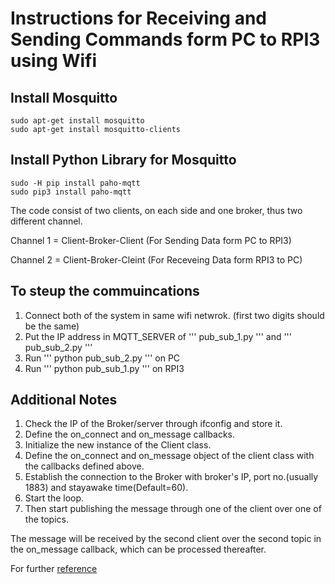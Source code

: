 # Instructions for Receiving and Sending Commands form PC to RPI3 using Wifi

## Install Mosquitto
    sudo apt-get install mosquitto
    sudo apt-get install mosquitto-clients
    
    
## Install Python Library for Mosquitto
    sudo -H pip install paho-mqtt
    sudo pip3 install paho-mqtt

The code consist of two clients, on each side and one broker, thus two different channel.


Channel 1 = Client-Broker-Client (For Sending Data form PC to RPI3)

Channel 2 = Client-Broker-Cleint (For Receveing Data form RPI3 to PC)

## To steup the commuincations

1. Connect both of the system in same wifi netwrok. (first two digits should be the same)
2. Put the IP address in MQTT_SERVER of ''' pub_sub_1.py ''' and ''' pub_sub_2.py ''' 
3. Run ''' python pub_sub_2.py ''' on PC
4. Run ''' python pub_sub_1.py ''' on RPI3


## Additional Notes

 1. Check the IP of the Broker/server through ifconfig and store it.
 2. Define the on_connect and on_message callbacks.
 3. Initialize the new instance of the Client class.
 4. Define the on_connect and on_message object of the client class with the callbacks defined above.
 5. Establish the connection to the Broker with broker's IP, port no.(usually 1883) and stayawake time(Default=60).
 6. Start the loop.
 7. Then start publishing the message through one of the client over one of the topics.

The message will be received by the second client over the second topic in the on_message callback, which can be processed thereafter.

For further [reference](http://www.steves-internet-guide.com/into-mqtt-python-client/)
